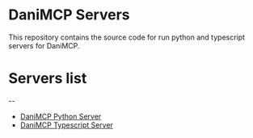 # DaniMCP Servers

This repository contains the source code for run python and typescript servers for DaniMCP.

# Servers list
--
- [DaniMCP Python Server](https://github.com/davila7/danimcp/tree/main/python_dani_mcp)
- [DaniMCP Typescript Server](https://github.com/davila7/danimcp/tree/main/typescript_dani_mcp)